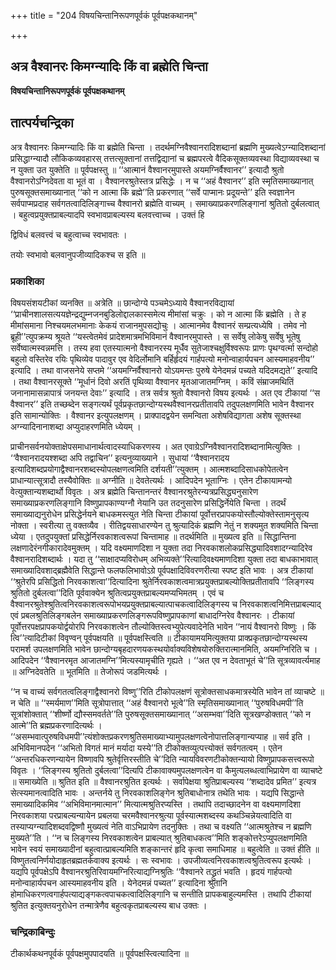 +++
title = "204 विषयचिन्तानिरूपणपूर्वकं पूर्वपक्षकथानम्"

+++


## अत्र वैश्वानरः किमग्न्यादिः किं वा ब्रह्मेति चिन्ता

**विषयचिन्तानिरूपणपूर्वकं पूर्वपक्षकथानम्**

## **तात्पर्यचन्द्रिका**

अत्र वैश्वानरः किमग्न्यादिः किं वा ब्रह्मेति चिन्ता । तदर्थमग्निवैश्वानरादिशब्दानां ब्रह्मणि मुख्यत्वेऽग्न्यादिशब्दानां प्रसिद्धाग्न्यादौ लौकिकव्यवहारस् तत्तत्सूक्तानां तत्तद्विद्यानां च ब्रह्मपरत्वे वैदिकसूक्तव्यवस्था विद्याव्यवस्था च न युक्ता उत युक्तेति ॥ पूर्वपक्षस्तु ॥ ‘‘आत्मानं वैश्वानरमुपास्ते अयमग्निर्वैश्वानर’’ इत्यादौ श्रुतो वैश्वानरोऽग्निदेवता वा भूतं वा । वैश्वानरश्रुतेस्तत्र प्रसिद्धेः । न च ‘‘अहं वैश्वानर’’ इति स्मृतिसमाख्यानात् पुरुषसूक्तसमाख्यानात् ‘‘को न आत्मा किं ब्रह्मे’’ति प्रकरणात् ‘‘सर्वे पाप्मानः प्रदूयन्ते’’ इति स्वज्ञानेन सर्वपाप्मप्रदाह सर्वगतत्वादिलिङ्गाच्च वैश्वानरो ब्रह्मेति वाच्यम् । समाख्याप्रकरणलिङ्गानां श्रुतितो दुर्बलत्वात् । बहुत्वप्रयुक्तप्राबल्यादपि स्वभावप्राबल्यस्य बलवत्त्वाच्च । उक्तं हि

द्विविधं बलवत्त्वं च बहुत्वाच्च स्वभावतः ।

तयोः स्वभावो बलवानुपजीव्यादिकश्च स इति ॥

### **प्रकाशिका**

विषयसंशयटीकां व्यनक्ति ॥ अत्रेति ॥ छान्दोग्ये पञ्चमेऽध्याये वैश्वानरविद्यायां ‘‘प्राचीनशालसत्ययज्ञेन्द्रद्युम्नजनबुडिलोद्दालकास्समेत्य मीमांसां चक्रुः । को न आत्मा किं ब्रह्मेति । ते ह मीमांसमाना निश्चयमलभमानाः केकयं राजानमुपसद्योचुः । आत्मानमेव वैश्वानरं सम्प्रत्यध्येषि । तमेव नो ब्रूही’’त्युपक्रम्य श्रूयते ‘‘यस्त्वेतमेवं प्रादेशमात्रमभिविमानं वैश्वानरमुपास्ते । स सर्वेषु लोकेषु सर्वेषु भूतेषु सर्वेष्वात्मस्वन्नमत्ति । तस्य हवा एतस्यात्मनो वैश्वानरस्य मूर्धैव सुतेजाश्चक्षुर्विश्वरूपः प्राणः पृथग्वर्त्मा सन्दोहो बहुलो वस्तिरेव रयिः पृथिव्येव पादावुर एव वेदिर्लोमानि बर्हिर्हृदयं गार्हपत्यो मनोन्वाहार्यपचन आस्यमाहवनीय’’ इत्यादि । तथा वाजसनेये सप्तमे ‘‘अयमग्निर्वैश्वानरो योऽयमन्तः पुरुषे येनेदमन्नं पच्यते यदिदमद्यते’’ इत्यादि । तथा वैश्वानरसूक्ते ‘‘मूर्धानं दिवो अरतिं पृथिव्या वैश्वानर मृतआजातमग्निम् । कविं संम्राजमथितिं जनानामासन्नापात्रं जनयन्त देवाः’’ इत्यादि । तत्र सर्वत्र श्रुतो वैश्वानरो विषय इत्यर्थः । अत एव टीकायां ‘‘स वैश्वानर’’ इति तच्छब्देन सङ्गत्यर्थं पूर्वप्रकृतछान्दोग्यस्थवैश्वानरप्रतीतावपि तदुपलक्षणमिति भावेन वैश्वानर इति सामान्योक्तिः । वैश्वानर इत्युपलक्षणम् । प्राक्पादद्वयेन समन्विता अशेषविद्यागता अशेष सूक्तस्था अग्न्यादिनानाशब्दा अप्युदाहरणमिति ध्येयम् ।

प्राचीनसर्वनयोक्ताक्षेपसमाधानार्थत्वादस्याधिकरणस्य । अत एवाग्रेऽग्निवैश्वानरादिशब्दानामित्युक्तिः । ‘‘वैश्वानरादयश्शब्दा अपि तद्वाचिन’’ इत्यनुव्याख्याने । सुधायां ‘‘वैश्वानरादय इत्यादिशब्दप्रयोगाद्वैश्वानरशब्दस्योपलक्षणत्वमिति दर्शयती’’त्युक्तम् । आत्मशब्दादिसाधकोपेतत्वेन प्राधान्यात्सूत्रादौ तस्यैवोक्तिः ॥ अग्नीति ॥ देवतेत्यर्थः । आदिपदेन भूताग्निः । एतेन टीकायामन्यो वेत्युक्तान्यशब्दार्थो विवृतः । अत्र ब्रह्मेति चिन्तानन्तरं वैश्वानरश्रुतेरन्यत्रप्रसिद्ध्यनुसारेण समाख्याप्रकरणलिङ्गानि विष्णुप्रापकाण्यग्नौ नेयानि उत तदनुसारेण प्रसिद्धिर्नेयेति चिन्ता । तदर्थं समाख्याद्यनुरोधेन प्रसिद्धेर्नयने बाधकमस्त्युत नेति चिन्ता टीकायां पूर्वोत्तरप्रापकयोस्तौल्योक्तेस्तामनुसृत्य नोक्ता । स्वरीत्या तु वक्तव्यैव । रीतिद्वयसाधारण्येन तु श्रुत्यादिकं ब्रह्मणि नेतुं न शक्यमुत शक्यमिति चिन्ता ध्येया । एतदुपयुक्तां प्रसिद्धेर्निरवकाशत्वरूपां चिन्तामाह ॥ तदर्थमिति ॥ मुख्यत्व इति ॥ सिद्धान्तिना लक्षणादेरंनगीकारादेवमुक्तम् । यदि वक्ष्यमाणदिशा न युक्ता तदा निरवकाशलोकप्रसिद्ध्यादिवशादग्न्यादिरेव वैश्वानरादिशब्दार्थः । यदा तु ‘‘साक्षादप्यविरोधम् अभिव्यक्ते’’रित्यादिवक्ष्यमाणदिशा युक्ता तदा बाधकाभावात् समाख्यादिवशाद्ब्रह्मैवेति सिद्धान्ते फलफलिभावोऽग्रे पूर्वपक्षादिविवरणरीत्या स्पष्ट इति भावः । अत्र टीकायां ‘‘श्रुतेरपि प्रसिद्धितो निरवकाशत्वा’’दित्यादिना श्रुतेर्निरवकाशत्वमात्रप्रयुक्तप्राबल्योक्तिप्रतीतावपि ‘‘लिङ्गस्य श्रुतितो दुर्बलत्वा’’दिति पूर्ववाक्येन श्रुतित्वप्रयुक्तप्राबल्यमप्यभिमतम् । एवं च वैश्वानरश्रुतेश्श्रुतित्वनिरवकाशत्वरूपोभयप्रयुक्तप्राबल्यात्पाचकत्वादिलिङ्गस्य च निरवकाशत्वनिमित्तप्राबल्याद् एवं प्रबलश्रुतिलिङ्गबलेन समाख्याप्रकरणलिङ्गरूपविष्णुप्रापकाणां बाधादग्निरेव वैश्वानरः । टीकायां पूर्वोत्तरपक्षप्रापकयोर्द्वयोरपि निरवकाशत्वेन तौल्योक्तिस्त्वभ्युपेत्यवादेनेति भावेन ‘‘नायं वैश्वानरो विष्णुः । किं त्वि’’त्यादिटीकां विवृण्वन् पूर्वपक्षयति ॥ पूर्वपक्षस्त्विति ॥ टीकायामयमित्युक्तया प्राक्प्रकृतछान्दोग्यस्थस्य परामर्श उपलक्षणमिति भावेन छान्दोग्यबृहदारणयकस्थयोर्वाक्यविशेषयोरुक्तिरात्मानमिति, अयमग्निरिति च । आदिपदेन ‘‘वैश्वानरमृत आजातमग्नि’’मित्यस्यामृचीति गृह्यते । ‘‘अत एव न देवताभूतं चे’’ति सूत्रव्यावर्त्यमाह ॥ अग्निदेवतेति ॥ भूतमिति ॥ तेजोरूपं जडमित्यर्थः ।

‘‘न च वाच्यं सर्वगतत्वलिङ्गाद्वैश्वानरो विष्णु’’रिति टीकोपलक्षणं सूत्रोक्तसाधकमात्रस्येति भावेन तां व्याचष्टे ॥ न चेति ॥ ‘‘स्मर्यमाण’’मिति सूत्रोपात्तात् ‘‘अहं वैश्वानरो भूत्वे’’ति स्मृतिसमाख्यानात् ‘‘पुरुषविधमपी’’ति सूत्रांशोक्तात् ‘‘शीर्ष्णो द्यौस्समवर्तते’’ति पुरुषसूक्तसमाख्यानात् ‘‘असम्भवा’’दिति सूत्रखण्डोक्तात् ‘‘को न आत्मे’’ति ब्रह्मप्रकरणादित्यर्थः । ‘‘असम्भवात्पुरुषविधमपी’’त्यंशोक्तप्रकरणश्रुतिसमाख्याभ्यामुपलक्षणत्वेनोपात्तलिङ्गान्यप्याह ॥ सर्व इति । अभिविमानपदेन ‘‘अभितो विगतं मानं मर्यादा यस्ये’’ति टीकोक्तव्युत्पत्त्योक्तं सर्वगतत्वम् । एतेन ‘‘अन्तरधिकरणन्यायेन विष्णावपि श्रुतेर्वृत्तिरस्तीति चे’’दिति न्यायविवरणटीकोक्तन्यायो विष्णुप्रापकसत्त्वरूपो विवृतः । ‘‘लिङ्गस्य श्रुतितो दुर्बलत्वा’’दित्यपि टीकावाक्यमुपलक्षणत्वेन वा कैमुत्यलब्धत्वाभिप्रायेण वा व्याचष्टे ॥ समाख्येति ॥ श्रुतित इति ॥ वैश्वानरश्रुतित इत्यर्थः । सर्वापेक्षया श्रुतिप्राबल्यस्य ‘‘शब्दादेव प्रमित’’ इत्यत्र सेत्स्यमानत्वादिति भावः । अन्तर्नये तु निरवकाशलिङ्गेन श्रुतिबाधोनात्र तथेति भावः । यद्यपि सिद्धान्ते समाख्यादिकमिव ‘‘अभिविमानमात्मान’’ मित्यात्मश्रुतिरप्यस्ति । तथापि तदाच्छादनेन वा वक्ष्यमाणदिशा निरवकाशया परप्राबल्यन्यायेन प्रबलया चरमवैश्वानरश्रुत्या पूर्वस्यात्मशब्दस्य कथञ्चिन्नेयत्वादिति वा तस्याप्यग्न्यादिशब्दवद्विष्णौ मुख्यत्वं नेति वाऽभिप्रायेण तदनुक्तिः । तथा च वक्ष्यति ‘‘आत्मश्रुतेश्च न ब्रह्मणि मुख्यते’’ति । ‘‘न च लिङ्गस्य निरवकाशत्वेन प्राबल्यात् श्रुतिबाधकत्व’’मिति शङ्कोत्तरेऽप्युपलक्षणमिति भावेन स्वयं समाख्यादीनां बहुत्वात्प्राबल्यमिति शङ्कान्तरं हृदि कृत्वा समाधिमाह ॥ बहुत्वेति ॥ उक्तं हीति ॥ विष्णुतत्वनिर्णयोदाहृतब्रह्मतर्कवाक्य इत्यर्थः । सः स्वभावः । उपजीव्यत्वनिरवकाशत्वश्रुतित्वरूप इत्यर्थः । यद्यपि पूर्वपक्षेऽपि वैश्वानरश्रुतिरिवायमग्निरित्याद्यग्निश्रुतिः ‘‘वैश्वानरे तद्ध्रुतं भवति । हृदयं गार्हपत्यो मनोन्वाहार्यपचन आस्यमाहवनीय इति । येनेदमन्नं पच्यत’’ इत्यादिना श्रुतानि होमाधिकरणत्वगार्हपत्याद्यङ्गकत्वपाचकत्वादिलिङ्गानि च सन्तीति प्रापकबाहुल्यमस्ति । तथापि टीकायां श्रुतित इत्युक्तयनुरोधेन तन्मात्रेणैव बहुत्वकृतप्राबल्यस्य बाध उक्तः ।

### **चन्द्रिकाबिन्दुः**

टीकार्थकथनपूर्वकं पूर्वपक्षमुपपादयति ॥ पूर्वपक्षस्त्वित्यादिना ॥

